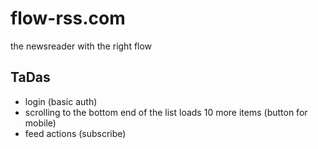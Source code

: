 # flow-rss.com

the newsreader with the right flow

## TaDas

* login (basic auth)
* scrolling to the bottom end of the list loads 10 more items (button for mobile)
* feed actions (subscribe)
